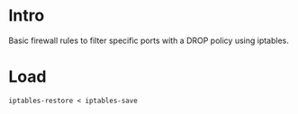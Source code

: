 # Intro
Basic firewall rules to filter specific ports with a DROP policy using iptables.

# Load
```
iptables-restore < iptables-save
```
